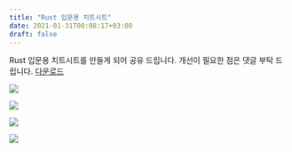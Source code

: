```yaml
---
title: "Rust 입문용 치트시트"
date: 2021-01-31T00:08:17+03:00
draft: false
---
```


Rust 입문용 치트시트를 만들게 되어 공유 드립니다. 개선이 필요한 점은 댓글 부탁 드립니다. [다운로드](../rust-cheat-sheet.pdf)

![](../rust-cheat-sheet.png)

![](../rust-cheat-sheet2.png)

![](../rust-cheat-sheet3.png)

![](../rust-cheat-sheet4.png)



